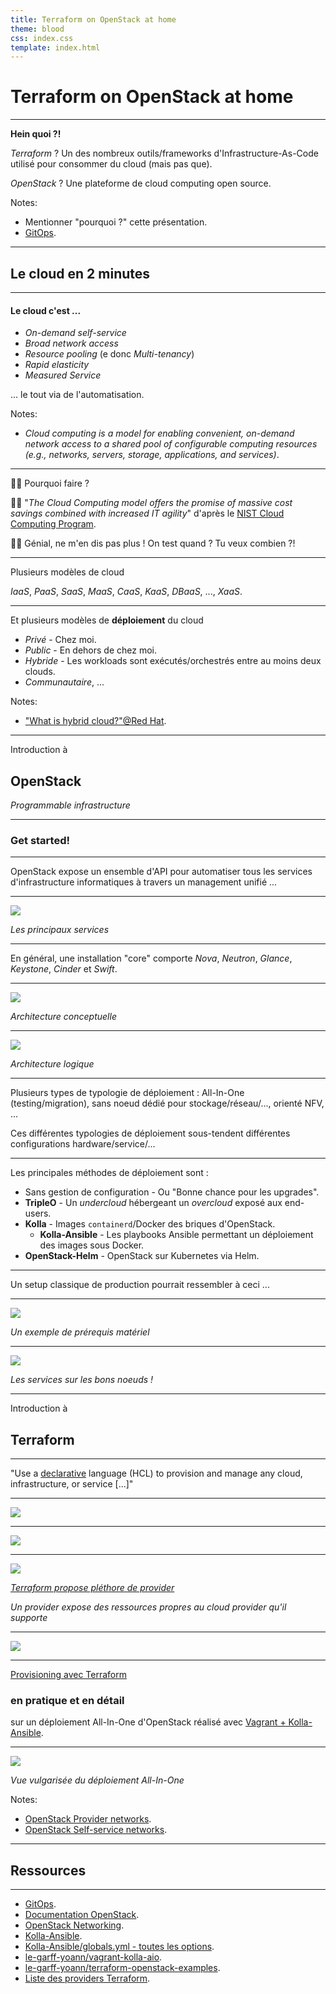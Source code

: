 ```yaml
---
title: Terraform on OpenStack at home
theme: blood
css: index.css
template: index.html
---
```


# Terraform on OpenStack at home

---

**Hein quoi ?!**

*Terraform* ? Un des nombreux outils/frameworks d'Infrastructure-As-Code utilisé pour consommer du cloud (mais pas que).

*OpenStack* ? Une plateforme de cloud computing open source.

Notes:
- Mentionner "pourquoi ?" cette présentation.
- [GitOps](https://www.weave.works/technologies/gitops/).

----

## Le cloud en 2 minutes

----

#### Le cloud c'est ...

- *On-demand self-service*
- *Broad network access*
- *Resource pooling* (e donc *Multi-tenancy*)
- *Rapid elasticity*
- *Measured Service*

... le tout via de l'automatisation.

Notes:
- *Cloud computing is a model for enabling convenient, on-demand network access to a shared pool of configurable computing resources (e.g., networks, servers, storage, applications, and services)*.

----

👨‍⚖️ Pourquoi faire ?

👨‍💻 "*The Cloud Computing model offers the promise of massive cost savings combined with increased IT agility*" d'après le [NIST Cloud Computing Program](https://www.nist.gov/programs-projects/nist-cloud-computing-program-nccp).

👨‍⚖️ Génial, ne m'en dis pas plus ! On test quand ? Tu veux combien ?!

----

Plusieurs modèles de cloud

*IaaS*, *PaaS*, *SaaS*, *MaaS*, *CaaS*, *KaaS*, *DBaaS*, ..., *XaaS*.

----

Et plusieurs modèles de **déploiement** du cloud

- *Privé* - Chez moi.
- *Public* - En dehors de chez moi.
- *Hybride* - Les workloads sont exécutés/orchestrés entre au moins deux clouds.
- *Communautaire*, ...

Notes:
- ["What is hybrid cloud?"@Red Hat](https://www.redhat.com/en/topics/cloud-computing/what-is-hybrid-cloud).

---

Introduction à

## OpenStack

*Programmable infrastructure*

----

### Get started!

----

OpenStack expose un ensemble d'API pour automatiser tous les services d'infrastructure informatiques à travers un management unifié ...

----

![](images/openstack-services.jpg)

*Les principaux services* 

----

En général, une installation "core" comporte *Nova*, *Neutron*, *Glance*, *Keystone*, *Cinder* et *Swift*.

----

![](images/openstack-conceptual-arch.png)

*Architecture conceptuelle*

----

![](images/openstack-logical-arch.png)

*Architecture logique*

----

Plusieurs types de typologie de déploiement : All-In-One (testing/migration), sans noeud dédié pour stockage/réseau/..., orienté NFV, ...

Ces différentes typologies de déploiement sous-tendent différentes configurations hardware/service/...

----

Les principales méthodes de déploiement sont :

- Sans gestion de configuration - Ou "Bonne chance pour les upgrades".
- **TripleO** - Un *undercloud* hébergeant un *overcloud* exposé aux end-users.
- **Kolla** - Images `containerd`/Docker des briques d'OpenStack.
  - **Kolla-Ansible** - Les playbooks Ansible permettant un déploiement des images sous Docker.
- **OpenStack-Helm** - OpenStack sur Kubernetes via Helm.

----

Un setup classique de production pourrait ressembler à ceci ...

----

![](images/openstack-hwreqs.png)

*Un exemple de prérequis matériel*

----

![](images/openstack-hwservices.png)

*Les services sur les bons noeuds !*

---

Introduction à

## Terraform

----

"Use a <u>declarative</u> language (HCL) to provision and manage any cloud, infrastructure, or service [...]"

----

![](images/terraform-intro-1.png)

----

![](images/terraform-intro-2.png)

----

![](images/terraform-provider-logos.jpg)

[*Terraform propose pléthore de provider*](https://www.terraform.io/docs/providers/index.html)

*Un provider expose des ressources propres au cloud provider qu'il supporte*

----

![](images/terraform-basic-flow.png)

---

[Provisioning avec Terraform](https://github.com/le-garff-yoann/terraform-openstack-examples)

### en pratique et en détail

sur un déploiement All-In-One d'OpenStack réalisé avec [Vagrant + Kolla-Ansible](https://github.com/le-garff-yoann/vagrant-kolla-aio).

----

![](images/vagrant-kolla-aio-dep-popular.png)

*Vue vulgarisée du déploiement All-In-One*

Notes:
- [OpenStack Provider networks](https://docs.openstack.org/ocata//install-guide-ubuntu/launch-instance-networks-provider.html).
- [OpenStack Self-service networks](https://docs.openstack.org/ocata//install-guide-ubuntu/launch-instance-networks-selfservice.html).

---

## Ressources

----

- [GitOps](https://www.weave.works/technologies/gitops/).
- [Documentation OpenStack](https://docs.openstack.org/train/).
- [OpenStack Networking](https://www.slideshare.net/janghoonsim/open-stack-networking-juno-l3-ha-dvr).
- [Kolla-Ansible](https://github.com/openstack/kolla-ansible).
- [Kolla-Ansible/globals.yml - toutes les options](https://github.com/openstack/kolla-ansible/blob/master/ansible/group_vars/all.yml).
- [le-garff-yoann/vagrant-kolla-aio](https://github.com/le-garff-yoann/vagrant-kolla-aio).
- [le-garff-yoann/terraform-openstack-examples](https://github.com/le-garff-yoann/terraform-openstack-examples).
- [Liste des providers Terraform](https://www.terraform.io/docs/providers).